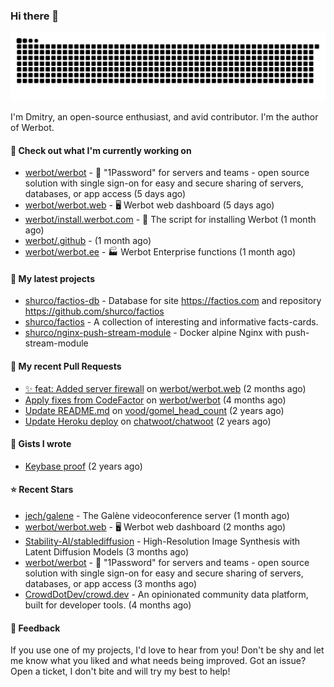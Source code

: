 ### Hi there 👋

![](https://github.com/shurco/shurco/raw/output/github-contribution-grid-snake.svg)

I'm Dmitry, an open-source enthusiast, and avid contributor. I'm the author of Werbot. 

#### 👷 Check out what I'm currently working on

- [werbot/werbot](https://github.com/werbot/werbot) - 🔑 &#34;1Password&#34; for servers and teams - open source solution with single sign-on for easy and secure sharing of servers, databases, or app access (5 days ago)
- [werbot/werbot.web](https://github.com/werbot/werbot.web) - 🖥  Werbot web dashboard (5 days ago)
- [werbot/install.werbot.com](https://github.com/werbot/install.werbot.com) - 🚀 The script for installing Werbot (1 month ago)
- [werbot/.github](https://github.com/werbot/.github) -  (1 month ago)
- [werbot/werbot.ee](https://github.com/werbot/werbot.ee) - 🏭 Werbot Enterprise functions (1 month ago)

#### 🌱 My latest projects

- [shurco/factios-db](https://github.com/shurco/factios-db) - Database for site https://factios.com and repository https://github.com/shurco/factios
- [shurco/factios](https://github.com/shurco/factios) - A collection of interesting and informative facts-cards.
- [shurco/nginx-push-stream-module](https://github.com/shurco/nginx-push-stream-module) - Docker alpine Nginx with push-stream-module

#### 🔨 My recent Pull Requests

- [✨ feat: Added server firewall](https://github.com/werbot/werbot.web/pull/3) on [werbot/werbot.web](https://github.com/werbot/werbot.web) (2 months ago)
- [Apply fixes from CodeFactor](https://github.com/werbot/werbot/pull/3) on [werbot/werbot](https://github.com/werbot/werbot) (4 months ago)
- [Update README.md](https://github.com/vood/gomel_head_count/pull/1) on [vood/gomel_head_count](https://github.com/vood/gomel_head_count) (2 years ago)
- [Update Heroku deploy](https://github.com/chatwoot/chatwoot/pull/1030) on [chatwoot/chatwoot](https://github.com/chatwoot/chatwoot) (2 years ago)

#### 📓 Gists I wrote

- [Keybase proof](https://gist.github.com/959752bb9b046d792e71ca185f48d641) (2 years ago)

#### ⭐ Recent Stars

- [jech/galene](https://github.com/jech/galene) - The Galène videoconference server (1 month ago)
- [werbot/werbot.web](https://github.com/werbot/werbot.web) - 🖥  Werbot web dashboard (2 months ago)
- [Stability-AI/stablediffusion](https://github.com/Stability-AI/stablediffusion) - High-Resolution Image Synthesis with Latent Diffusion Models (3 months ago)
- [werbot/werbot](https://github.com/werbot/werbot) - 🔑 &#34;1Password&#34; for servers and teams - open source solution with single sign-on for easy and secure sharing of servers, databases, or app access (3 months ago)
- [CrowdDotDev/crowd.dev](https://github.com/CrowdDotDev/crowd.dev) - An opinionated community data platform, built for developer tools. (4 months ago)

#### 💬 Feedback

If you use one of my projects, I'd love to hear from you! Don't be shy and let me know what you liked
and what needs being improved. Got an issue? Open a ticket, I don't bite and will try my best to help!
